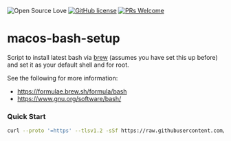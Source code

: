 ![Open Source Love](https://badges.frapsoft.com/os/v2/open-source.svg?v=103) [![GitHub license](https://img.shields.io/badge/licence-GPL--3.0-blue)](LICENSE) [![PRs Welcome](https://img.shields.io/badge/PRs-welcome-green.svg)](.github/CONTRIBUTING.md)
<br>

# macos-bash-setup
Script to install latest bash via [brew](https://brew.sh/) (assumes you have set this up before) and set it as your default shell and for root.

See the following for more information:

- https://formulae.brew.sh/formula/bash
- https://www.gnu.org/software/bash/

### Quick Start

```bash
curl --proto '=https' --tlsv1.2 -sSf https://raw.githubusercontent.com/unix-terminal-setup/macos-bash-setup/main/setup.sh | bash
```
